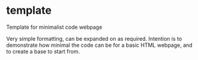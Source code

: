 # template
Template for minimalist code webpage

Very simple formatting, can be expanded on as required.
Intention is to demonstrate how minimal the code can be for a basic HTML webpage, and to create a base to start from. 

